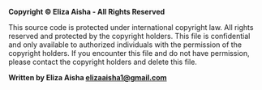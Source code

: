 **Copyright © Eliza Aisha - All Rights Reserved**

This source code is protected under international copyright law.  All rights
reserved and protected by the copyright holders.
This file is confidential and only available to authorized individuals with the
permission of the copyright holders.  If you encounter this file and do not have
permission, please contact the copyright holders and delete this file.

**Written by Eliza Aisha <elizaaisha1@gmail.com>**